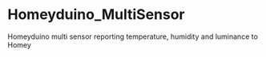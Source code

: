 # Homeyduino_MultiSensor
Homeyduino multi sensor reporting temperature, humidity and luminance to Homey 
